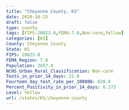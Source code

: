 ```yaml
---
title: "Cheyenne County, KS"
date: 2020-10-25
draft: false
type: county
tags: [FIPS:20023.0,FEMA:7.0,Non-core,Yellow]
categories: [KS]
County: Cheyenne County
State: KS
FIPS: 20023.0
FEMA_Region: 7.0
Population: 2657.0
NCHS_Urban_Rural_Classification: Non-core
Tests_in_prior_14_days: 22.0
Fourteen_day_test_rate_per_100000: 828.0
Percent_Positivity_in_prior_14_days: 0.273
Level: Yellow
url: /states/KS/cheyenne-county
---
```



